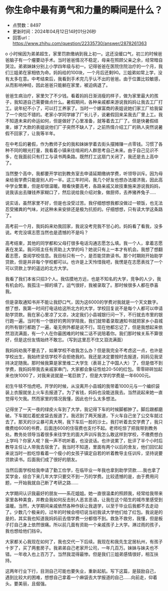 # 你生命中最有勇气和力量的瞬间是什么？
- 点赞数：8497
- 更新时间：2024年04月12日14时01分26秒
- 回答url：https://www.zhihu.com/question/22335730/answer/2878261363
<body>
 <p data-pid="BeNqj_hR">o 小时候因为弟弟超生，家里罚款缴纳到我上初一。这还没缓口气，初三的时候爸爸脑子有一个瘤要动手术。当时爸爸情况不稳定，母亲在照顾父亲之余，经常暗自哭泣。弟弟妹妹分别上小学四年级与初一。记得爸爸在医院住院治疗的一个月，我们三姐弟在家相依为命。妈妈给的100块，一个月后还剩90。三姐弟如常上学，没有太多在意。中考结束后，我看到手术完几乎认不出的爸爸。由于位置比较敏感，从而影响神经，因此爸爸只能躺在家里，被迫病退了。</p>
 <p data-pid="2Z6OZ_C_">爸爸生病治疗，家里欠了不少钱。看着妈妈日渐消瘦的样子，做为家里最大的孩子，我知道自己需要做点什么。暑假期间，各种亲戚都来游说我妈妈让我去工厂打工。说年纪不小了，可以打工养家了。当时一个嫁富商的表姐说她们家工厂给我留了一个岗位不错的。老家小学同学嫁了厂长儿子，说暑假回来呆我去厂里上工。我不知道未来的命运如何，但是做好了心里准备，就等着去工厂了。但是快暑假结束，嫁了大款的表姐说他们厂子突然不缺人了，之前热情介绍工厂的熟人突然说暑假不回家了，让我等半年。</p>
 <p data-pid="JMm684lH">在中考后的暑假，作为教师子女的我和妹妹学着去街头摆摊赚一点零钱。习惯了各种不同的眼光打量，我看着小镇来往喧闹的人群思考自己未来。由于自己见识不多，在我面前只有打工与读书两条路。既然打工这扇门关闭了，我还是去上高中了。</p>
 <p data-pid="nkLyiqYW">当然整个高中，我都要开学初到教务室去申请延期缴纳学费，听领导训斥。因为母亲给我学费只能是别人的一半。这三年时间，我几个好友也想办法接济我，因此高中学业繁重，但是却很温暖。眼看快要高考，各路亲戚又故技重施来游说我妈妈，说我该出去赚钱养家糊口了，然后说给我介绍对象，做厨师，去养猪养兔子.....</p>
 <p data-pid="bHQucFmy">说实话，虽然家里不好，但是也没受过苦。我仔细想想我都没做过一顿饭，也无法忍受猪粪的气味，对这种未来安排还是极为抗拒的。仔细想想，只有读大学这条路了。</p>
 <p data-pid="AMuQc50C">高考前一个月，我妈妈来劝我回家，我说没考完我不甘心的。妈妈看了看我，没多说。考完没填志愿当然也是遗憾的不是吗？</p>
 <p data-pid="RqUhCn4z">高考结束，其他的同学都和父母打很多电话沟通志愿怎么填。我一个人，拿着志愿表在发呆。我问班主任有资助上大学的吗？她说只有上一本才有机会。我想了想翻着志愿，查阅学校信息。我目标只有一个，是否能贷款读书。那个时期刚开始助学贷款，但是并非每个学校都可以。也许是上天怜惜我吧，我愣是在志愿表找了一个可以贷款上学的遥远的北方大学。</p>
 <p data-pid="edPr07y7">我看了我们本省只招3个人。我估摸地方远，也是不知名的大学，竞争的人少，我有机会的。我孤注一掷的填了。运气很好，我被录取了。那时候很多人都在恭喜我。</p>
 <p data-pid="84n58xBF">但是录取通知书并不能让我舒口气，因为这6000的学费对我就是一个天文数字。想了想，我第一时间打电话给这所北方的大学，学校回复说不是每个人都可以申请助学贷款。我在家心里凉了又凉，决定我们小县城银行问一下，不行就去市里的银行跑一遍。当时有一个很好的男同学陪我，我们就带着录取通知书就把家乡小县城的所有银行都跑了一遍，毫无例外都是说不行。现在他都忘记了，但是我想起来依然泪流满面，有一个人在你最困难的时候二话不说陪着你。我们那时候关系不算很好，但是这份友情始终不敢忘。（写到这里忍不住又泪流满面）</p>
 <p data-pid="1T7bhbxq">我妈妈劝我不要去了，如果学校不收我怎么办？但是我完全不考虑这一点，也许是学校出生，我始终坚信学校不会拒绝我的。我还是决定要按时去报道，妈妈见我坚持决定随我。那时候我算是家里维二大学生（表哥上了中国人大）了，但是借不到学费，我妈妈带我去亲戚家串门，大家都会象征性给20-50的红包。零零碎碎加起来也快1000了，对我来说就是一笔巨款了，但是大学的学费是一年6000元。</p>
 <p data-pid="n-PFRqXt">初生牛犊不怕虎吧。开学的时候，从没离开小县城的我带着1000元与一个编织袋装上衣服就坐上火车去报道了。为了省钱，妈妈也没能送我去。当然说起来她一直觉得亏欠我。然而家里的情况我懂，因此也什么太多想法。</p>
 <p data-pid="6cprXGak">记得坐了一天一夜的绿皮火车到了大学，我记得下车的时候脚都肿了。脚后跟都磨破。下车就扛着蛇皮袋去报道了。我迟到了两天报道，下火车自己坐了公交车就过去了。那天的沙尘暴可真大啊，我下车后一脸的沙土。我打听着去交学费了，我只缴费给600的书费，后面连600的住宿费也支付不起。老师吃惊了把我带到教务处。教务处领导当着很多来往学生的面大声训斥我怎么敢这样到学校，不缴费想白上学吗？你家人呢？我一声不吭听着，也没说话。也许说累了，批评了半个小时后教导主任让人带我去宿舍了。我当时不知道，里面有两个以后的舍友，他们回忆起来说当时一脸吃惊看着一个瘦小的女孩子镇定自若的听着教导主任训斥，坚持说要贷款读书。后面我们成了很好的朋友。</p>
 <p data-pid="UmbHbdU7">当然后面学校给我申请了勤工俭学，在临毕业一年我也拿到助学贷款.....我也拿了奖学金，综合下来几年大学只要交不到一万的学费。比较遗憾的是，由于费用问题，一开始我就自己断了考研之路……</p>
 <p data-pid="a2-wMUVz">大学期间认识我最好的朋友——系花姐姐。她一直很温柔的照顾我，经常给我带来家里各种美食，并教会我如何反击别人恶言恶语，让我在这个陌生的城市里感受到温暖。当然，大学期间亲戚依然各种作妖让我退学，以至于毕业后我都不去走动了。少数几个极亲的，过年的时候会唠叨说当初我读大学他们给了红包。我说是的是的，其实我也知道我妈妈前去借学费一分都借不到。救急不救穷，我懂，但是板子打自己身上依然很痛。所以前几面有资助一个亲戚孩子上大学。淋过雨的孩子，我也想给他们挡伞。</p>
 <p data-pid="VmCLHWAn">大家都关心我现在如何了，我也交代一下后续。我现在和我先生定居杭州，有孩子十岁了，买了两套房子。我弟弟自己老家开公司，一年几百万。妹妹与妹夫也不错。一年收入也上百万了。当然我混得最惨。但是我们三姐弟感情很好，相互扶持。</p>
 <p data-pid="Pi7cMhYo">这两年行业下行，目测自己可能也要失业，重新起航。写下这篇，是鼓励自己， 遇到比较大的困难，想想自己拿着一个麻袋去大学报道的自己……向前走，仰着头。要美丽，且倔强。</p>
</body>